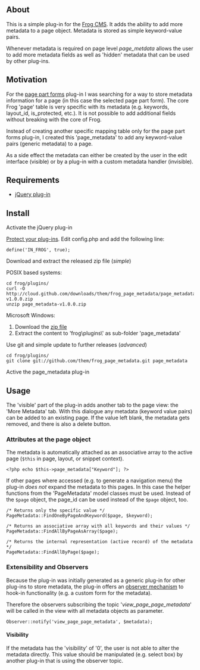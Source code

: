 About
-----

This is a simple plug-in for the [Frog CMS][frog]. It adds the ability to add more metadata to a page object.
Metadata is stored as simple keyword-value pairs.

Whenever metadata is required on page level _page\_metdata_ allows the user to add more metadata fields
as well as 'hidden' metadata that can be used by other plug-ins.

Motivation
----------

For the [page part forms][page_part_forms] plug-in I was searching for a way to store metadata information for a page
(in this case the selected page part form). The core Frog 'page' table is very specific with its metadata
(e.g. keywords, layout\_id, is\_protected, etc.). It is not possible to add additional fields without breaking with the
core of Frog.

Instead of creating another specific mapping table only for the page part forms plug-in, I created this 'page\_metadata'
to add any keyword-value pairs (generic metadata) to a page.

As a side effect the metadata can either be created by the user in the edit interface (visible) or by a plug-in with a
custom metadata handler (invisible).

Requirements
------------

- [jQuery plug-in](http://github.com/tuupola/frog_jquery/tree/master)

Install
-------

Activate the jQuery plug-in

[Protect your plug-ins](http://forum.madebyfrog.com/topic/1233). Edit config.php and add the following line:
    
    define('IN_FROG', true);

Download and extract the released zip file (_simple_)
    
POSIX based systems:
    
    cd frog/plugins/
    curl -O http://cloud.github.com/downloads/them/frog_page_metadata/page_metadata-v1.0.0.zip
    unzip page_metadata-v1.0.0.zip

Microsoft Windows:

1. Download the [zip file](http://cloud.github.com/downloads/them/frog_page_metadata/page_metadata-v1.0.0.zip)
2. Extract the content to 'frog\\plugins\\' as sub-folder 'page_metadata'

Use git and simple update to further releases (_advanced_)
    
    cd frog/plugins/
    git clone git://github.com/them/frog_page_metadata.git page_metadata

Active the page_metadata plug-in

Usage
-----

The 'visible' part of the plug-in adds another tab to the page view: the 'More Metadata' tab.
With this dialogue any metadata (keyword value pairs) can be added to an existing page.
If the value left blank, the metadata gets removed, and there is also a delete button.

### Attributes at the page object

The metadata is automatically attached as an associative array to the active page
(`$this` in page, layout, or snippet context).

    <?php echo $this->page_metadata["Keyword"]; ?>

If other pages where accessed (e.g. to generate a navigation menu) the plug-in _does not_ expand the metadata to this pages.
In this case the helper functions from the 'PageMetadata' model classes must be used. Instead of the `$page` object, the
page\_id can be used instead of the `$page` object, too.

    /* Returns only the specific value */
    PageMetadata::FindOneByPageAndKeyword($page, $keyword);

    /* Returns an associative array with all keywords and their values */
    PageMetadata::FindAllByPageAsArray($page);

    /* Returns the internal representation (active record) of the metadata */
    PageMetadata::FindAllByPage($page);
    
### Extensibility and Observers

Because the plug-in was initially generated as a generic plug-in for other plug-ins to store metadata, the plug-in offers
an [observer mechanism](http://www.madebyfrog.com/docs/plugins-api/the-observer-system.html) to hook-in functionality
(e.g. a custom form for the metadata).

Therefore the observers subscribing the topic '_view\_page\_page\_metadata_' will be called in the view with all metadata
objects as parameter.

    Observer::notify('view_page_page_metadata', $metadata);

#### Visibility

If the metadata has the 'visibility' of '0', the user is not able to alter the metadata directly. This value should
be manipulated (e.g. select box) by another plug-in that is using the observer topic.

[frog]: http://www.madebyfrog.com/
[page_part_forms]: http://github.com/them/frog_page_part_forms